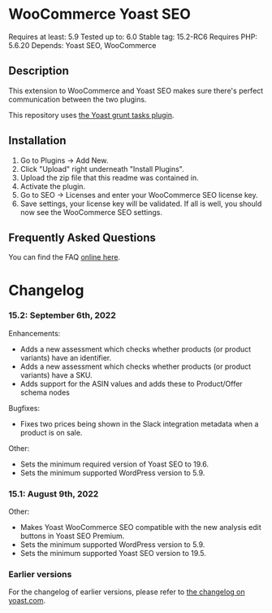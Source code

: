WooCommerce Yoast SEO
=====================
Requires at least: 5.9
Tested up to: 6.0
Stable tag: 15.2-RC6
Requires PHP: 5.6.20
Depends: Yoast SEO, WooCommerce

Description
-----------

This extension to WooCommerce and Yoast SEO makes sure there's perfect communication between the two plugins.

This repository uses [the Yoast grunt tasks plugin](https://github.com/Yoast/plugin-grunt-tasks).

Installation
------------

1. Go to Plugins -> Add New.
2. Click "Upload" right underneath "Install Plugins".
3. Upload the zip file that this readme was contained in.
4. Activate the plugin.
5. Go to SEO -> Licenses and enter your WooCommerce SEO license key.
6. Save settings, your license key will be validated. If all is well, you should now see the WooCommerce SEO settings.

Frequently Asked Questions
--------------------------

You can find the FAQ [online here](https://kb.yoast.com/kb/category/woocommerce-seo/).

Changelog
=========

### 15.2: September 6th, 2022



Enhancements:

* Adds a new assessment which checks whether products (or product variants) have an identifier.
* Adds a new assessment which checks whether products (or product variants) have a SKU.
* Adds support for the ASIN values and adds these to Product/Offer schema nodes

Bugfixes:

* Fixes two prices being shown in the Slack integration metadata when a product is on sale.

Other:

* Sets the minimum required version of Yoast SEO to 19.6.
* Sets the minimum supported WordPress version to 5.9.

### 15.1: August 9th, 2022

Other:

* Makes Yoast WooCommerce SEO compatible with the new analysis edit buttons in Yoast SEO Premium.
* Sets the minimum supported WordPress version to 5.9.
* Sets the minimum supported Yoast SEO version to 19.5.


### Earlier versions
For the changelog of earlier versions, please refer to [the changelog on yoast.com](https://yoa.st/woo-seo-changelog).
